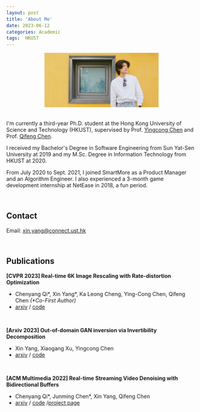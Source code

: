 ```yaml
---
layout: post
title: 'About Me'
date: 2023-06-12
categories: Academic
tags:  HKUST
---
```


<!-- subtitle: 'It's more fun to be a pirate than to join the Navy.' -->

<div align=center>
<img src="/assets/img/selfie.JPG" width="60%"/>  
</div>

<br/>

I'm currently a third-year Ph.D. student at the Hong Kong University of Science and Technology (HKUST), supervised by Prof. [Yingcong Chen](https://www.yingcong.me) and Prof. [Qifeng Chen](https://cqf.io).

I received my Bachelor's Degree in Software Engineering from Sun Yat-Sen University at 2019 and my M.Sc. Degree in Information Technology from HKUST at 2020. 

From July 2020 to Sept. 2021, I joined SmartMore as a Product Manager and an Algorithm Engineer. I also experienced a 3-month game development internship at NetEase in 2018, a fun period.

<br/>

## Contact

Email: [xin.yang@connect.ust.hk](mailto:xin.yang@connect.ust.hk)

<br/>

## Publications

**[CVPR 2023] Real-time 6K Image Rescaling with Rate-distortion Optimization**
  - Chenyang Qi\*, Xin Yang\*, Ka Leong Cheng, Ying-Cong Chen, Qifeng Chen *(\*Co-First Author)*
  - [arxiv](https://arxiv.org/abs/2304.01064) / [code](https://github.com/AbnerVictor/HyperThumbnail)

<br/>

**[Arxiv 2023] Out-of-domain GAN inversion via Invertibility Decomposition**
  - Xin Yang, Xiaogang Xu, Yingcong Chen
  - [arxiv](https://arxiv.org/abs/2212.09262) / [code](https://github.com/AbnerVictor/OOD-GAN-inversion)

<br/>

**[ACM Multimedia 2022] Real-time Streaming Video Denoising with Bidirectional Buffers**
  - Chenyang Qi*, Junming Chen*, Xin Yang, Qifeng Chen 
  - [arxiv](https://arxiv.org/abs/2207.06937) / [code](https://github.com/ChenyangQiQi/BSVD) /[project page](https://chenyangqiqi.github.io/BSVD/index.html)



